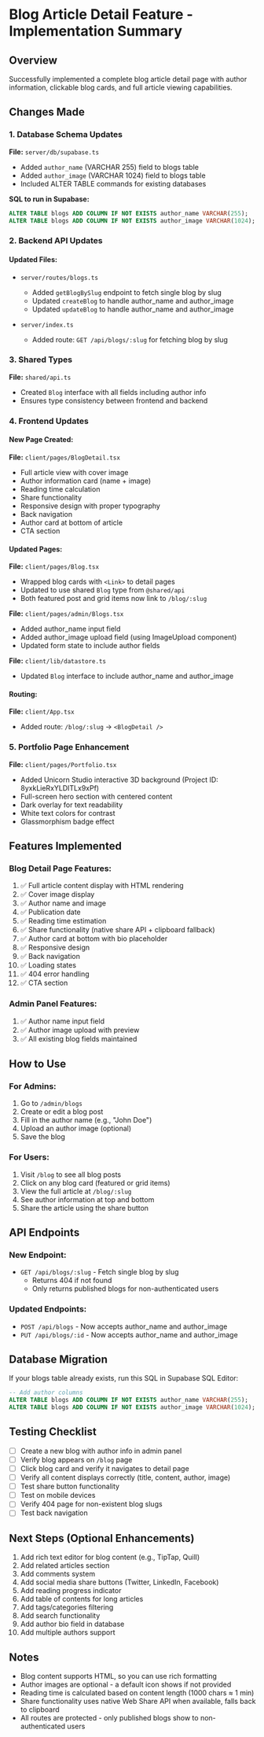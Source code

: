 # Blog Article Detail Feature - Implementation Summary

## Overview
Successfully implemented a complete blog article detail page with author information, clickable blog cards, and full article viewing capabilities.

## Changes Made

### 1. Database Schema Updates
**File:** `server/db/supabase.ts`
- Added `author_name` (VARCHAR 255) field to blogs table
- Added `author_image` (VARCHAR 1024) field to blogs table
- Included ALTER TABLE commands for existing databases

**SQL to run in Supabase:**
```sql
ALTER TABLE blogs ADD COLUMN IF NOT EXISTS author_name VARCHAR(255);
ALTER TABLE blogs ADD COLUMN IF NOT EXISTS author_image VARCHAR(1024);
```

### 2. Backend API Updates

#### Updated Files:
- `server/routes/blogs.ts`
  - Added `getBlogBySlug` endpoint to fetch single blog by slug
  - Updated `createBlog` to handle author_name and author_image
  - Updated `updateBlog` to handle author_name and author_image
  
- `server/index.ts`
  - Added route: `GET /api/blogs/:slug` for fetching blog by slug

### 3. Shared Types
**File:** `shared/api.ts`
- Created `Blog` interface with all fields including author info
- Ensures type consistency between frontend and backend

### 4. Frontend Updates

#### New Page Created:
**File:** `client/pages/BlogDetail.tsx`
- Full article view with cover image
- Author information card (name + image)
- Reading time calculation
- Share functionality
- Responsive design with proper typography
- Back navigation
- Author card at bottom of article
- CTA section

#### Updated Pages:
**File:** `client/pages/Blog.tsx`
- Wrapped blog cards with `<Link>` to detail pages
- Updated to use shared `Blog` type from `@shared/api`
- Both featured post and grid items now link to `/blog/:slug`

**File:** `client/pages/admin/Blogs.tsx`
- Added author_name input field
- Added author_image upload field (using ImageUpload component)
- Updated form state to include author fields

**File:** `client/lib/datastore.ts`
- Updated `Blog` interface to include author_name and author_image

#### Routing:
**File:** `client/App.tsx`
- Added route: `/blog/:slug` → `<BlogDetail />`

### 5. Portfolio Page Enhancement
**File:** `client/pages/Portfolio.tsx`
- Added Unicorn Studio interactive 3D background (Project ID: 8yxkLieRxYLDITLx9xPf)
- Full-screen hero section with centered content
- Dark overlay for text readability
- White text colors for contrast
- Glassmorphism badge effect

## Features Implemented

### Blog Detail Page Features:
1. ✅ Full article content display with HTML rendering
2. ✅ Cover image display
3. ✅ Author name and image
4. ✅ Publication date
5. ✅ Reading time estimation
6. ✅ Share functionality (native share API + clipboard fallback)
7. ✅ Author card at bottom with bio placeholder
8. ✅ Responsive design
9. ✅ Back navigation
10. ✅ Loading states
11. ✅ 404 error handling
12. ✅ CTA section

### Admin Panel Features:
1. ✅ Author name input field
2. ✅ Author image upload with preview
3. ✅ All existing blog fields maintained

## How to Use

### For Admins:
1. Go to `/admin/blogs`
2. Create or edit a blog post
3. Fill in the author name (e.g., "John Doe")
4. Upload an author image (optional)
5. Save the blog

### For Users:
1. Visit `/blog` to see all blog posts
2. Click on any blog card (featured or grid items)
3. View the full article at `/blog/:slug`
4. See author information at top and bottom
5. Share the article using the share button

## API Endpoints

### New Endpoint:
- `GET /api/blogs/:slug` - Fetch single blog by slug
  - Returns 404 if not found
  - Only returns published blogs for non-authenticated users

### Updated Endpoints:
- `POST /api/blogs` - Now accepts author_name and author_image
- `PUT /api/blogs/:id` - Now accepts author_name and author_image

## Database Migration

If your blogs table already exists, run this SQL in Supabase SQL Editor:

```sql
-- Add author columns
ALTER TABLE blogs ADD COLUMN IF NOT EXISTS author_name VARCHAR(255);
ALTER TABLE blogs ADD COLUMN IF NOT EXISTS author_image VARCHAR(1024);
```

## Testing Checklist

- [ ] Create a new blog with author info in admin panel
- [ ] Verify blog appears on `/blog` page
- [ ] Click blog card and verify it navigates to detail page
- [ ] Verify all content displays correctly (title, content, author, image)
- [ ] Test share button functionality
- [ ] Test on mobile devices
- [ ] Verify 404 page for non-existent blog slugs
- [ ] Test back navigation

## Next Steps (Optional Enhancements)

1. Add rich text editor for blog content (e.g., TipTap, Quill)
2. Add related articles section
3. Add comments system
4. Add social media share buttons (Twitter, LinkedIn, Facebook)
5. Add reading progress indicator
6. Add table of contents for long articles
7. Add tags/categories filtering
8. Add search functionality
9. Add author bio field in database
10. Add multiple authors support

## Notes

- Blog content supports HTML, so you can use rich formatting
- Author images are optional - a default icon shows if not provided
- Reading time is calculated based on content length (1000 chars ≈ 1 min)
- Share functionality uses native Web Share API when available, falls back to clipboard
- All routes are protected - only published blogs show to non-authenticated users
